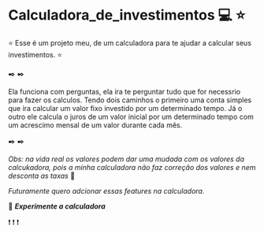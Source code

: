 # Calculadora_de_investimentos :computer: :star:

:star: Esse é um projeto meu, de um calculadora para te ajudar a calcular seus investimentos. :star:

:black_nib: :black_nib:

Ela funciona com perguntas, ela ira te perguntar tudo que for necessrio para fazer os calculos.
Tendo dois caminhos o primeiro uma conta simples que ira calcular um valor fixo investido por um determinado tempo.
Já o outro ele calcula o juros de um valor inicial por um determinado tempo com um acrescimo mensal de um valor durante cada mês.

:black_nib: :black_nib:

*Obs: na vida real os valores podem dar uma mudada com os valores da calcukadora, pois a minha calculadora não faz correção dos valores e nem desconta as taxas* :memo:

_Futuramente quero adcionar essas features na calculadora._

:mega: __*Experimente a calculadora*__ 

:exclamation: :exclamation: :exclamation: